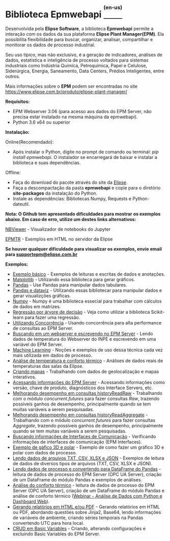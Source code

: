 # Biblioteca Epmwebapi [<sup><sup><sup>(en-us)</sup></sup></sup>](https://github.com/elipsesoftware/EPMWebapi/blob/master/readme_us.md)

Desenvolvida pela **Elipse Software**, a biblioteca **Epmwebapi** permite a interação com os dados da sua plataforma 
**Elipse Plant Manager(EPM)**. Ela possibilita flexibilidade para buscar, organizar, analisar, compartilhar e monitorar os dados de processo industrial.

Seu uso típico, mas não exclusivo, é a geração de indicadores, análises de dados, estatística e inteligência de processo voltados para sistemas industriais como Indústria Química, Petroquímica, Papel e Celulose, Siderúrgica, Energia, Saneamento, Data Centers, Prédios Inteligentes, entre outros. 

Mais informações sobre o **EPM** podem ser encontradas no site https://www.elipse.com.br/produto/elipse-plant-manager/

**Requisitos:**
* EPM Webserver 3.06 (para acesso aos dados do EPM Server, não precisa estar instalado na mesma máquina da epmwebapi).
* Python 3.6 x64 ou superior

**Instalação:**

Online(Recomendado):
* Após instalar o Python, digite no prompt de comando ou terminal: *pip install epmwebapi*. O instalador se encarregará de baixar e instalar a biblioteca e suas dependências.
 
Offline: 
* Faça do download do pacote através do site da [Elipse](https://www.elipse.com.br/downloads).
* Faça a descompactação da pasta **epmwebapi** e copie para o diretório **site-packages** da instalação do Python.
* Instale as dependências: Bibliotecas Numpy, Requests e Python-dateutil.


**Nota: O Github tem apresentado dificuldades para mostrar os exemplos abaixo. Em caso de erro, utilize um destes links alternativos:**

[NBViewer](https://nbviewer.jupyter.org/github/elipsesoftware/epmwebapi/tree/master/exemplos/) - Visualizador de notebooks do Jupyter

[EPMTR](http://epmtr.elipse.com.br/repoepmwebapi) - Exemplos em HTML no servidor da Elipse

**Se houver qualquer dificuldade para visualizar os exemplos, envie email para supportepm@elipse.com.br**

**Exemplos:**

* [Exemplo básico](https://github.com/elipsesoftware/epmwebapi/blob/master/exemplos/Quickstart.ipynb) - Exemplos de leituras e escritas de dados e anotações. 
* [Matplotlib](https://github.com/elipsesoftware/epmwebapi/blob/master/exemplos/basic_use_matplotlib.ipynb) - Utilizando essa biblioteca para gerar gráficos.
* [Pandas](https://github.com/elipsesoftware/epmwebapi/blob/master/exemplos/basic_use_pandas.ipynb) - Use Pandas para manipular dados tabulares.
* [Pandas e dataviz](https://github.com/elipsesoftware/epmwebapi/blob/master/exemplos/pandas_and_dataviz.ipynb) - Utilizando essas bibliotecar para manipular dados e gerar visualizções gráficas.
* [Numpy](https://github.com/elipsesoftware/epmwebapi/blob/master/exemplos/basic_use_numpy.ipynb) - Numpy é uma biblioteca essecial para trabalhar com cálculos de dados em matrizes.
* [Regressão por árvore de decisão](https://github.com/elipsesoftware/epmwebapi/blob/master/exemplos/decision_tree_regression.ipynb) - Veja como utilizar a biblioteca Scikit-learn para fazer uma regressão. 
* [Utilizando Concorrência](https://github.com/elipsesoftware/epmwebapi/blob/master/exemplos/concorrencia_historyReadAggregate.ipynb) - Usando concorrência para alta performance de consultas ao EPM Server.
* [Buscando em um webserver e escrevendo no EPM Server](https://github.com/elipsesoftware/epmwebapi/blob/master/exemplos/write_from_webserver.ipynb) - Lendo dados de temperatura do Webserver do INPE e escrevendo em uma variável do EPM Server. 
* [Machine Learning](https://github.com/elipsesoftware/epmwebapi/blob/master/exemplos/basic_use_machine_learning.ipynb) - Noções e exemplos de uso dessa técnica cada vez mais utilizada em dados de processo.
* [Análise de temperatura e conforto térmico](https://github.com/elipsesoftware/epmwebapi/blob/master/exemplos/temp_elipse_ecc.ipynb) - Análises de dados reais de temperaturas das salas da Elipse.
* [Criando mapas](https://github.com/elipsesoftware/epmwebapi/blob/master/exemplos/maps.ipynb) - Trabalhando com dados de geolocalização e mapas interativos. 
* [Acessando informações do EPM Server](https://github.com/elipsesoftware/epmwebapi/blob/master/exemplos/server_information.ipynb) - Acessando informações como versão, chave de produto, diagnósticos dos Interface Servers, etc. 
* [Melhorando desempenho em consultas historyReadRaw](https://github.com/elipsesoftware/epmwebapi/blob/master/exemplos/concorrencia_historyReadRaw.ipynb) - Trabalhando com o módulo *concurrent.futures* para fazer consultas *Raw*, trazendo possíveis ganhos de desempenho, principalmente quando se tem muitas variáveis a serem pesquisadas.
* [Melhorando desempenho em consultas historyReadAggregate](https://github.com/elipsesoftware/epmwebapi/blob/master/exemplos/concorrencia_historyReadAggregate.ipynb) - Trabalhando com o módulo *concurrent.futures* para fazer consultas *Aggregate*, trazendo possíveis ganhos de desempenho, principalmente quando se tem muitas variáveis a serem pesquisadas.
* [Buscando informações de Interfaces de Comunicação](https://github.com/elipsesoftware/epmwebapi/blob/master/exemplos/int_svr_status.ipynb) - Verificando informações de interfaces de comunicação (EPM Interfaces).
* [Exemplo de gáfico 3D e polar](https://github.com/elipsesoftware/epmwebapi/blob/master/exemplos/matplotlib_3d_polar.ipynb) - Exemplo de como fazer um gráfico 3D e polar com dados de processo.
* [Lendo dados de arquivos TXT, CSV, XLSX e JSON](https://github.com/elipsesoftware/epmwebapi/blob/master/exemplos/reading_from_file.ipynb) - Exemplos de leitura de dados de diversos tipos de arquivos (TXT, CSV, XLSX e JSON).
* [Lendo dados de processo e convertendo para DataFrame do Pandas](https://github.com/elipsesoftware/epmwebapi/blob/master/exemplos/sample01.ipynb) - leitura de dados de processo do EPM Server (OPC UA Server), criação de um DataFrame do módulo Pandas e exemplos de análises.
* [Análise do conforto térmico](https://github.com/elipsesoftware/epmwebapi/blob/master/exemplos/sample02.ipynb) - leitura de dados de processo do EPM Server (OPC UA Server), criação de um DataFrame do módulo Pandas e análise de conforto térmico ([Webinar - Análise de Dados com Python e Dashboard Web](https://youtu.be/IYg5yutkIhw)).
* [Gerando relatórios em HTML e/ou PDF](https://github.com/elipsesoftware/epmwebapi/blob/master/exemplos/PdfReport_Temperatures.ipynb) - Gerando relatórios em HTML ou PDF, abordando questões sobre Jinja2, Base64, lendo informações de variáveis de ambiente, criando séries temporais na Pandas convertendo UTC para hora local.
* [CRUD em Basic Variables](https://github.com/elipsesoftware/epmwebapi/blob/master/exemplos/basicvariables_CRUD.ipynb) - Criando, alterando configurações e excluindo Basic Variables do EPM Server. 










